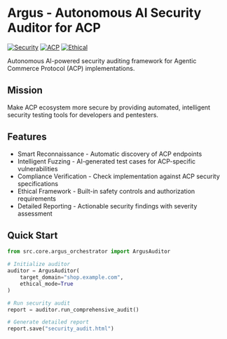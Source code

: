 # Argus - Autonomous AI Security Auditor for ACP

[![Security](https://img.shields.io/badge/Security-Pentest-blue)](https://github.com/daydreamme/argus-acp-auditor)
[![ACP](https://img.shields.io/badge/Protocol-ACP-green)](https://github.com/agentic-commerce-protocol/agentic-commerce-protocol)
[![Ethical](https://img.shields.io/badge/Ethical-Pentest-brightgreen)](https://github.com/daydreamme/argus-acp-auditor/blob/main/ETHICS.md)

Autonomous AI-powered security auditing framework for Agentic Commerce Protocol (ACP) implementations.

## Mission

Make ACP ecosystem more secure by providing automated, intelligent security testing tools for developers and pentesters.

## Features

- Smart Reconnaissance - Automatic discovery of ACP endpoints
- Intelligent Fuzzing - AI-generated test cases for ACP-specific vulnerabilities
- Compliance Verification - Check implementation against ACP security specifications
- Ethical Framework - Built-in safety controls and authorization requirements
- Detailed Reporting - Actionable security findings with severity assessment

## Quick Start

```python
from src.core.argus_orchestrator import ArgusAuditor

# Initialize auditor
auditor = ArgusAuditor(
    target_domain="shop.example.com",
    ethical_mode=True
)

# Run security audit
report = auditor.run_comprehensive_audit()

# Generate detailed report
report.save("security_audit.html")
